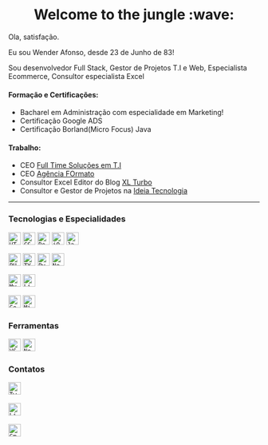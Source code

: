 <h1 align="center">Welcome to the jungle :wave:</h1>
<p>Ola, satisfação.</p>
<p>Eu sou Wender Afonso, desde 23 de Junho de 83!</p>

<p>Sou desenvolvedor Full Stack, Gestor de Projetos T.I e Web, Especialista Ecommerce, Consultor especialista Excel</p>

<h4>Formação e Certificações:</h4>

<ul>
  <li>Bacharel em Administração com especialidade em Marketing!</li>
  <li>Certificação Google ADS</li>
  <li>Certificação Borland(Micro Focus) Java</li>
</ul>

<h4>Trabalho:</h4>
<ul>
  <li>CEO <a href="https://ftime.com.br/">Full Time Soluções em T.I</a></li>
  <li>CEO <a href="https://formatoagencia.com.br/">Agência FOrmato</a></li>
  <li>Consultor Excel Editor do Blog <a href="https://xlturbo.com.br/">XL Turbo</a></li>
  <li>Consultor e Gestor de Projetos na <a href="https://ideiatecnologia.com.br/">Ideia Tecnologia</a></li>
</ul>
<hr>

<h3>Tecnologias e Especialidades</h3>

<code><img height="25" src="http://img.shields.io/badge/-HTML5-E34F26?style=flat-square&logo=HTML5&logoColor=ffffff" alt="HTML5" border="0"></code>
<code><img height="25" src="http://img.shields.io/badge/-CSS-1572B6?style=flat-square&logo=CSS3&logoColor=ffffff" alt="CSS3" border="0"></code>
<code><img height="25" src="https://img.shields.io/badge/Bootstrap-7952B3?style=flat-square&logo=Bootstrap&logoColor=ffffff" alt="Bootstrap" border="0"></code>
<code><img height="25" src="https://img.shields.io/badge/jQuery-0769AD?style=flat-square&logo=jQuery&logoColor=ffffff" alt="jQuery" border="0"></code>
<code><img height="25" src="http://img.shields.io/badge/-JavaScript-F7DF1E?style=flat-square&logo=JavaScript&logoColor=000000" alt="JavaScript" border="0"></code>

<code><img height="25" src="https://img.shields.io/badge/PHP-777BB4?style=flat-square&logo=PHP&logoColor=ffffff" alt="PHP" border="0"></code>
<code><img height="25" src="https://img.shields.io/badge/TypeScript-1572B6?style=flat-square&logo=TYPESCRIPT&logoColor=ffffff" alt="TYPESCRIPT" border="0"></code>
<code><img height="25" src="https://img.shields.io/badge/Python-3776AB?style=flat-square&logo=Python&logoColor=ffffff" alt="Python" border="0"></code>
<code><img height="25" src="https://img.shields.io/badge/Node.js-339933?style=flat-square&logo=Node.js&logoColor=ffffff" alt="Node.js" border="0"></code>

<code><img height="25" src="https://img.shields.io/badge/MySQL-4479A1?style=flat-square&logo=MySQL&logoColor=ffffff" alt="MySQL" border="0"></code>
<code><img height="25" src="https://img.shields.io/badge/Linux-FCC624?style=flat-square&logo=Linux&logoColor=ffffff" alt="Linux" border="0"></code>

<code><img height="25" src="https://img.shields.io/badge/Google%20Ads-4285F4?style=flat-square&logo=Google-Ads&logoColor=ffffff" alt="Google-Ads" border="0"></code>
<code><img height="25" src="https://img.shields.io/badge/Microsoft%20Excel-217346?style=flat-square&logo=Microsoft-Excel&logoColor=ffffff" alt="Microsoft Excel" border="0"></code>

<h3>Ferramentas</h3>

<code><img height="25" src="http://img.shields.io/badge/-VS%20Code-007ACC?style=flat-square&logo=Visual-Studio-Code&logoColor=ffffff" alt="VSCODE" border="0"></code>
<code><img height="25" src="https://img.shields.io/badge/NetBeans-1B6AC6?style=flat-square&logo=Apache-NetBeans-IDE&logoColor=ffffff" alt="NetBeans" border="0"></code>

<h3>Contatos</h3>

<a href="https://twitter.com/wammachado"><code><img height="25" src="https://img.shields.io/badge/Twitter-1DA1F2?style=flat-square&logo=Twitter&logoColor=ffffff" alt="Twitter" border="0"></code></a>
<br>
<br>
<a href="https://www.linkedin.com/in/wender-afonso-martins-machado-64399832/"><code><img height="25" src="https://img.shields.io/badge/LinkedIn-0077B5?style=flat-square&logo=LinkedIn&logoColor=ffffff" alt="LinkedIn" border="0"></code></a>
<br>
<br>
<a href="mailto:wammachado@gmail.com"><code><img height="25" src="https://img.shields.io/badge/Gmail-EA4335?style=flat-square&logo=Gmail&logoColor=ffffff&link=mailto:wammachado@gmail.com" alt="Gmail" border="0"></code></a>

